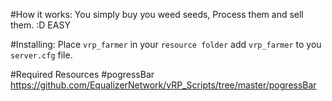 #How it works:
You simply buy you weed seeds, Process them and sell them. :D EASY

#Installing:
Place ``vrp_farmer`` in your ``resource folder``
add ``vrp_farmer`` to you ``server.cfg`` file.

#Required Resources
#pogressBar 
https://github.com/EqualizerNetwork/vRP_Scripts/tree/master/pogressBar